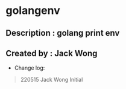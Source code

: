 # golangenv

## Description : golang print env
## Created by  : Jack Wong

* Change log:
> 220515    Jack Wong Initial
